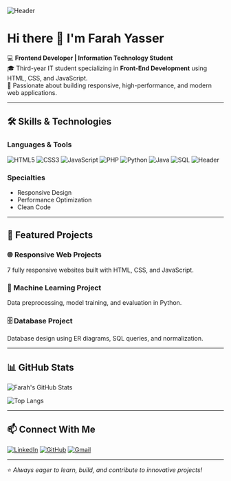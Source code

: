![Header](https://capsule-render.vercel.app/api?type=waving&color=gradient&height=200&section=header&text=Farah%20Yasser%20|%20Frontend%20Developer&fontSize=35&fontAlignY=40&fontAlign=70&desc=Crafting%20Modern%20and%20Responsive%20Web%20Applications&descAlignY=60&descAlign=70)

# Hi there 👋 I'm Farah Yasser  

💻 **Frontend Developer | Information Technology Student**  
🎓 Third-year IT student specializing in **Front-End Development** using HTML, CSS, and JavaScript.  
🚀 Passionate about building responsive, high-performance, and modern web applications.  

---

## 🛠️ Skills & Technologies  

### **Languages & Tools**
![HTML5](https://img.shields.io/badge/HTML5-E34F26?style=for-the-badge&logo=html5&logoColor=white)
![CSS3](https://img.shields.io/badge/CSS3-1572B6?style=for-the-badge&logo=css3&logoColor=white)
![JavaScript](https://img.shields.io/badge/JavaScript-F7E018?style=for-the-badge&logo=javascript&logoColor=black)
![PHP](https://img.shields.io/badge/PHP-777BB4?style=for-the-badge&logo=php&logoColor=white)
![Python](https://img.shields.io/badge/Python-3776AB?style=for-the-badge&logo=python&logoColor=white)
![Java](https://img.shields.io/badge/Java-ED8B00?style=for-the-badge&logo=java&logoColor=white)
![SQL](https://img.shields.io/badge/SQL-336791?style=for-the-badge&logo=postgresql&logoColor=white)
![Header](https://capsule-render.vercel.app/api?type=waving&color=gradient&height=200&section=header&text=Farah%20Yasser%20|%20Frontend%20Developer&fontSize=35&fontAlignY=45&fontAlign=50&desc=Crafting%20Modern%20and%20Responsive%20Web%20Applications&descAlignY=70&descAlign=50)

### **Specialties**
- Responsive Design  
- Performance Optimization  
- Clean Code  

---

## 📌 Featured Projects  

### 🌐 Responsive Web Projects  
7 fully responsive websites built with HTML, CSS, and JavaScript.  

### 🤖 Machine Learning Project  
Data preprocessing, model training, and evaluation in Python.  

### 🗄️ Database Project  
Database design using ER diagrams, SQL queries, and normalization.  

---

## 📊 GitHub Stats  

![Farah's GitHub Stats](https://github-readme-stats.vercel.app/api?username=farahabotaleb25-maker&show_icons=true&theme=radical)

![Top Langs](https://github-readme-stats.vercel.app/api/top-langs/?username=farahabotaleb25-maker&layout=compact&theme=radical)

---

## 📫 Connect With Me  

[![LinkedIn](https://img.shields.io/badge/LinkedIn-0A66C2?style=for-the-badge&logo=linkedin&logoColor=white)](https://linkedin.com/in/your-link)
[![GitHub](https://img.shields.io/badge/GitHub-181717?style=for-the-badge&logo=github&logoColor=white)](https://github.com/farahabotaleb25-maker)
[![Gmail](https://img.shields.io/badge/Gmail-EA4335?style=for-the-badge&logo=gmail&logoColor=white)](mailto:farahabotaleb@gmail.com)

---

⭐ *Always eager to learn, build, and contribute to innovative projects!*
